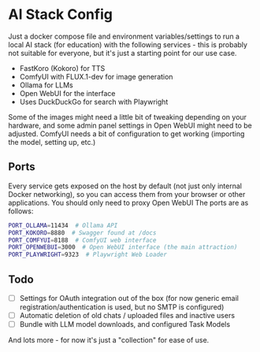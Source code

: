 # AI Stack Config

Just a docker compose file and environment variables/settings to run a local AI stack (for education) with the following
services - this is probably not suitable for everyone, but it's just a starting point for our use case.

- FastKoro (Kokoro) for TTS
- ComfyUI with FLUX.1-dev for image generation
- Ollama for LLMs
- Open WebUI for the interface
- Uses DuckDuckGo for search with Playwright

Some of the images might need a little bit of tweaking depending on your hardware, and some admin panel settings in Open
WebUI might need to be adjusted. ComfyUI needs a bit of configuration to get working (importing the model, setting up,
etc.)

## Ports

Every service gets exposed on the host by default (not just only internal Docker networking), so you can access them
from your browser or other applications. You should only need to proxy Open WebUI The ports are as follows:

```bash
PORT_OLLAMA=11434  # Ollama API
PORT_KOKORO=8880  # Swagger found at /docs
PORT_COMFYUI=8188  # ComfyUI web interface
PORT_OPENWEBUI=3000  # Open WebUI interface (the main attraction)
PORT_PLAYWRIGHT=9323  # Playwright Web Loader
```

## Todo

- [ ] Settings for OAuth integration out of the box (for now generic email registration/authentication is used, but no
  SMTP is configured)
- [ ] Automatic deletion of old chats / uploaded files and inactive users
- [ ] Bundle with LLM model downloads, and configured Task Models

And lots more - for now it's just a "collection" for ease of use.